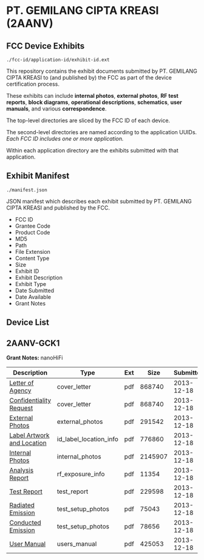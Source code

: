 # PT. GEMILANG CIPTA KREASI (2AANV)
## FCC Device Exhibits

```
./fcc-id/application-id/exhibit-id.ext
```

This repository contains the exhibit documents submitted by PT. GEMILANG CIPTA KREASI to (and published by) the FCC as part of the device certification process.

These exhibits can include **internal photos**, **external photos**, **RF test reports**, **block diagrams**, **operational descriptions**, **schematics**, **user manuals**, and various **correspondence**.

The top-level directories are sliced by the FCC ID of each device.

The second-level directories are named according to the application UUIDs. *Each FCC ID includes one or more application.*

Within each application directory are the exhibits submitted with that application. 

## Exhibit Manifest

```
./manifest.json
```

JSON manifest which describes each exhibit submitted by PT. GEMILANG CIPTA KREASI and published by the FCC.

- FCC ID
- Grantee Code
- Product Code
- MD5
- Path
- File Extension
- Content Type
- Size
- Exhibit ID
- Exhibit Description
- Exhibit Type
- Date Submitted
- Date Available
- Grant Notes

## Device List
## 2AANV-GCK1
**Grant Notes:** nanoHiFi

| Description | Type | Ext | Size | Submitted | Available |
| ----------- | ---- | --- | ---- | --------- | --------- |
| [Letter of Agency](2AANV-GCK1/e91f3fe218eb8ebe7c4983024c8460f4/2146353.pdf) | cover_letter | pdf | 868740 | 2013-12-18 | 2013-12-18 |
| [Confidentiality Request](2AANV-GCK1/e91f3fe218eb8ebe7c4983024c8460f4/2146353.pdf) | cover_letter | pdf | 868740 | 2013-12-18 | 2013-12-18 |
| [External Photos](2AANV-GCK1/e91f3fe218eb8ebe7c4983024c8460f4/2146361.pdf) | external_photos | pdf | 291542 | 2013-12-18 | 2013-12-18 |
| [Label Artwork and Location](2AANV-GCK1/e91f3fe218eb8ebe7c4983024c8460f4/2146362.pdf) | id_label_location_info | pdf | 776860 | 2013-12-18 | 2013-12-18 |
| [Internal Photos](2AANV-GCK1/e91f3fe218eb8ebe7c4983024c8460f4/2146363.pdf) | internal_photos | pdf | 2145907 | 2013-12-18 | 2013-12-18 |
| [Analysis Report](2AANV-GCK1/e91f3fe218eb8ebe7c4983024c8460f4/2146364.pdf) | rf_exposure_info | pdf | 11354 | 2013-12-18 | 2013-12-18 |
| [Test Report](2AANV-GCK1/e91f3fe218eb8ebe7c4983024c8460f4/2146358.pdf) | test_report | pdf | 229598 | 2013-12-18 | 2013-12-18 |
| [Radiated Emission](2AANV-GCK1/e91f3fe218eb8ebe7c4983024c8460f4/2146359.pdf) | test_setup_photos | pdf | 75043 | 2013-12-18 | 2013-12-18 |
| [Conducted Emission](2AANV-GCK1/e91f3fe218eb8ebe7c4983024c8460f4/2146360.pdf) | test_setup_photos | pdf | 78656 | 2013-12-18 | 2013-12-18 |
| [User Manual](2AANV-GCK1/e91f3fe218eb8ebe7c4983024c8460f4/2146354.pdf) | users_manual | pdf | 425053 | 2013-12-18 | 2013-12-18 |
